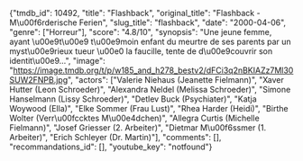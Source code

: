 {"tmdb_id": 10492, "title": "Flashback", "original_title": "Flashback - M\u00f6rderische Ferien", "slug_title": "flashback", "date": "2000-04-06", "genre": ["Horreur"], "score": "4.8/10", "synopsis": "Une jeune femme, ayant \u00e9t\u00e9 t\u00e9moin enfant du meurtre de ses parents par un myst\u00e9rieux tueur \u00e0 la faucille, tente de d\u00e9couvrir son identit\u00e9...", "image": "https://image.tmdb.org/t/p/w185_and_h278_bestv2/dFCi3q2nBKIAZz7Ml30SUW2FNPB.jpg", "actors": ["Valerie Niehaus (Jeanette Fielmann)", "Xaver Hutter (Leon Schroeder)", "Alexandra Neldel (Melissa Schroeder)", "Simone Hanselmann (Lissy Schroeder)", "Detlev Buck (Psychiater)", "Katja Woywood (Ella)", "Elke Sommer (Frau Lust)", "Rhea Harder (Heidi)", "Birthe Wolter (Verr\u00fccktes M\u00e4dchen)", "Allegra Curtis (Michelle Fielmann)", "Josef Griesser (2. Arbeiter)", "Dietmar M\u00f6ssmer (1. Arbeiter)", "Erich Schleyer (Dr. Martin)"], "comments": [], "recommandations_id": [], "youtube_key": "notfound"}